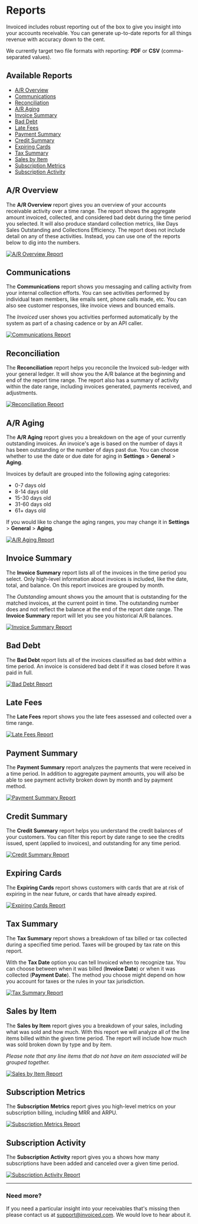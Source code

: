 # Reports

Invoiced includes robust reporting out of the box to give you insight into your accounts receivable. You can generate up-to-date reports for all things revenue with accuracy down to the cent.

We currently target two file formats with reporting: **PDF** or **CSV** (comma-separated values).

## Available Reports

- [A/R Overview](#ar-overview)
- [Communications](#communications)
- [Reconciliation](#reconciliation)
- [A/R Aging](#ar-aging)
- [Invoice Summary](#invoice-summary)
- [Bad Debt](#bad-debt)
- [Late Fees](#late-fees)
- [Payment Summary](#payment-summary)
- [Credit Summary](#credit-summary)
- [Expiring Cards](#expiring-cards)
- [Tax Summary](#tax-summary)
- [Sales by Item](#sales-by-item)
- [Subscription Metrics](#subscription-metrics)
- [Subscription Activity](#subscription-activity)

## A/R Overview

The **A/R Overview** report gives you an overview of your accounts receivable activity over a time range. The report shows the aggregate amount invoiced, collected, and considered bad debt during the time period you selected. It will also produce standard collection metrics, like Days Sales Outstanding and Collections Efficiency. The report does not include detail on any of these activities. Instead, you can use one of the reports below to dig into the numbers.

[![A/R Overview Report](../img/report-a-r-overview.png)](../img/report-a-r-overview.png)

## Communications

The **Communications** report shows you messaging and calling activity from your internal collection efforts. You can see activities performed by individual team members, like emails sent, phone calls made, etc. You can also see customer responses, like invoice views and bounced emails. 

The *Invoiced* user shows you activities performed automatically by the system as part of a chasing cadence or by an API caller.

[![Communications Report](../img/report-communications.png)](../img/report-communications.png)

## Reconciliation

The **Reconciliation** report helps you reconcile the Invoiced sub-ledger with your general ledger. It will show you the A/R balance at the beginning and end of the report time range. The report also has a summary of activity within the date range, including invoices generated, payments received, and adjustments.

[![Reconciliation Report](../img/report-reconciliation.png)](../img/report-reconciliation.png)

## A/R Aging

The **A/R Aging** report gives you a breakdown on the age of your currently outstanding invoices. An invoice's age is based on the number of days it has been outstanding or the number of days past due. You can choose whether to use the date or due date for aging in **Settings** > **General** > **Aging**.

Invoices by default are grouped into the following aging categories:
- 0-7 days old
- 8-14 days old
- 15-30 days old
- 31-60 days old
- 61+ days old

If you would like to change the aging ranges, you may change it in **Settings** > **General** > **Aging**.

[![A/R Aging Report](../img/report-invoice-aging.png)](../img/report-invoice-aging.png)

## Invoice Summary

The **Invoice Summary** report lists all of the invoices in the time period you select. Only high-level information about invoices is included, like the date, total, and balance. On this report invoices are grouped by month.

The *Outstanding* amount shows you the amount that is outstanding for the matched invoices, at the current point in time. The outstanding number does and not reflect the balance at the end of the report date range. The **Invoice Summary** report will let you see you historical A/R balances.

[![Invoice Summary Report](../img/report-invoice-summary.png)](../img/report-invoice-summary.png)

## Bad Debt

The **Bad Debt** report lists all of the invoices classified as bad debt within a time period. An invoice is considered bad debt if it was closed before it was paid in full.

[![Bad Debt Report](../img/report-bad-debt.png)](../img/report-bad-debt.png)

## Late Fees

The **Late Fees** report shows you the late fees assessed and collected over a time range.

[![Late Fees Report](../img/report-late-fees.png)](../img/report-late-fees.png)

## Payment Summary

The **Payment Summary** report analyzes the payments that were received in a time period. In addition to aggregate payment amounts, you will also be able to see payment activity broken down by month and by payment method.

[![Payment Summary Report](../img/report-payment-summary.png)](../img/report-payment-summary.png)

## Credit Summary

The **Credit Summary** report helps you understand the credit balances of your customers. You can filter this report by date range to see the credits issued, spent (applied to invoices), and outstanding for any time period.

[![Credit Summary Report](../img/report-credit-summary.png)](../img/report-credit-summary.png)

## Expiring Cards

The **Expiring Cards** report shows customers with cards that are at risk of expiring in the near future, or cards that have already expired.

[![Expiring Cards Report](../img/report-expiring-cards.png)](../img/report-expiring-cards.png)

## Tax Summary

The **Tax Summary** report shows a breakdown of tax billed or tax collected during a specified time period. Taxes will be grouped by tax rate on this report.

With the **Tax Date** option you can tell Invoiced when to recognize tax. You can choose between when it was billed (**Invoice Date**) or when it was collected (**Payment Date**). The method you choose might depend on how you account for taxes or the rules in your tax jurisdiction.

[![Tax Summary Report](../img/report-tax-summary.png)](../img/report-tax-summary.png)

## Sales by Item

The **Sales by Item** report gives you a breakdown of your sales, including what was sold and how much. With this report we will analyze all of the line items billed within the given time period. The report will include how much was sold broken down by type and by item.

*Please note that any line items that do not have an item associated will be grouped together.*

[![Sales by Item Report](../img/report-sales-by-item.png)](../img/report-sales-by-item.png)

## Subscription Metrics

The **Subscription Metrics** report gives you high-level metrics on your subscription billing, including MRR and ARPU.

[![Subscription Metrics Report](../img/report-subscription-metrics.png)](../img/report-subscription-metrics.png)

## Subscription Activity

The **Subscription Activity** report gives you a shows how many subscriptions have been added and canceled over a given time period.

[![Subscription Activity Report](../img/report-subscription-activity.png)](../img/report-subscription-activity.png)

<hr/>

### Need more?

If you need a particular insight into your receivables that's missing then please contact us at [support@invoiced.com](support@invoiced.com). We would love to hear about it.